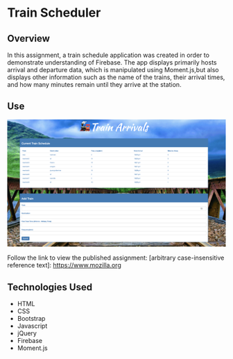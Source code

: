 # Train Scheduler

## Overview

In this assignment, a train schedule application was created in order to demonstrate understanding of Firebase. The app displays primarily hosts arrival and departure data, which is manipulated using Moment.js,but also displays other information such as the name of the trains, their arrival times, and how many minutes remain until they arrive at the station.

## Use
<img src="./assets/images/screenshot.png" alt="drawing" width="800"/>

Follow the link to view the published assignment: 
[arbitrary case-insensitive reference text]: https://www.mozilla.org

## Technologies Used

* HTML
* CSS
* Bootstrap
* Javascript
* jQuery
* Firebase
* Moment.js